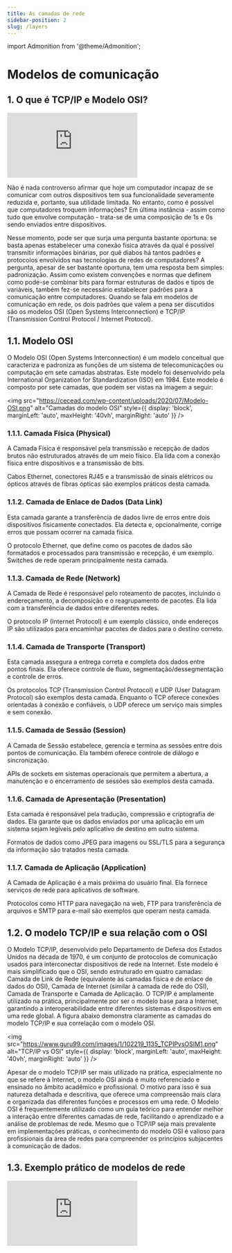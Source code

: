 ```yaml
---
title: As camadas de rede
sidebar-position: 2
slug: /layers
---
```


import Admonition from '@theme/Admonition';

# Modelos de comunicação

## 1. O que é TCP/IP e Modelo OSI?

<div style={{ textAlign: 'center' }}>
    <iframe 
        style={{
            display: 'block',
            margin: 'auto',
            width: '100%',
            height: '50vh',
        }}
        src="https://www.youtube.com/embed/CRdL1PcherM" 
        frameborder="0" 
        allowFullScreen>
    </iframe>
</div>

Não é nada controverso afirmar que hoje um computador incapaz de se comunicar
com outros dispositivos tem sua funcionalidade severamente reduzida e,
portanto, sua utilidade limitada. No entanto, como é possível que computadores
troquem informações? Em última instância - assim como tudo que envolve
computação - trata-se de uma composição de 1s e 0s sendo enviados entre
dispositivos. 

Nesse momento, pode ser que surja uma pergunta bastante oportuna: se basta
apenas estabelecer uma conexão física através da qual é possível transmitir
informações binárias, por quê diabos há tantos padrões e protocolos envolvidos
nas tecnologias de redes de computadores? A pergunta, apesar de ser bastante
oportuna, tem uma resposta bem simples: padronização. Assim como existem
convenções e normas que definem como pode-se combinar bits para formar
estruturas de dados e tipos de variáveis, também fez-se necessário estabelecer
padrões para a comunicação entre computadores. Quando se fala em modelos de
comunicação em rede, os dois padrões que valem a pena ser discutidos são os
modelos OSI (Open Systems Interconnection) e TCP/IP (Transmission Control
Protocol / Internet Protocol).

## 1.1. Modelo OSI

O Modelo OSI (Open Systems Interconnection) é um modelo conceitual que
caracteriza e padroniza as funções de um sistema de telecomunicações ou
computação em sete camadas abstratas. Este modelo foi desenvolvido pela
International Organization for Standardization (ISO) em 1984. Este modelo é
composto por sete camadas, que podem ser vistas na imagem a seguir:

<img 
  src="https://cecead.com/wp-content/uploads/2020/07/Modelo-OSI.png"
  alt="Camadas do modelo OSI" 
  style={{ 
    display: 'block',
    marginLeft: 'auto',
    maxHeight: '40vh',
    marginRight: 'auto'
  }} 
/>

### 1.1.1. Camada Física (Physical)

A Camada Física é responsável pela transmissão e recepção de dados brutos não
estruturados através de um meio físico. Ela lida com a conexão física entre
dispositivos e a transmissão de bits.

Cabos Ethernet, conectores RJ45 e a transmissão de sinais elétricos ou ópticos
através de fibras ópticas são exemplos práticos desta camada.

### 1.1.2. Camada de Enlace de Dados (Data Link)

Esta camada garante a transferência de dados livre de erros entre dois
dispositivos fisicamente conectados. Ela detecta e, opcionalmente, corrige
erros que possam ocorrer na camada física.

O protocolo Ethernet, que define como os pacotes de dados são formatados e
processados para transmissão e recepção, é um exemplo. Switches de rede operam
principalmente nesta camada.

### 1.1.3. Camada de Rede (Network)

A Camada de Rede é responsável pelo roteamento de pacotes, incluindo o
endereçamento, a decomposição e o reagrupamento de pacotes. Ela lida com a
transferência de dados entre diferentes redes.

O protocolo IP (Internet Protocol) é um exemplo clássico, onde endereços IP são
utilizados para encaminhar pacotes de dados para o destino correto.

### 1.1.4. Camada de Transporte (Transport)

Esta camada assegura a entrega correta e completa dos dados entre pontos
finais. Ela oferece controle de fluxo, segmentação/dessegmentação e controle de
erros.

Os protocolos TCP (Transmission Control Protocol) e UDP (User Datagram
Protocol) são exemplos desta camada. Enquanto o TCP oferece conexões orientadas
à conexão e confiáveis, o UDP oferece um serviço mais simples e sem conexão.

### 1.1.5. Camada de Sessão (Session)

A Camada de Sessão estabelece, gerencia e termina as sessões entre dois pontos
de comunicação. Ela também oferece controle de diálogo e sincronização.

APIs de sockets em sistemas operacionais que permitem a abertura, a manutenção
e o encerramento de sessões são exemplos desta camada. 

### 1.1.6. Camada de Apresentação (Presentation)
Esta camada é responsável pela tradução, compressão e criptografia de dados.
Ela garante que os dados enviados por uma aplicação em um sistema sejam
legíveis pelo aplicativo de destino em outro sistema.

Formatos de dados como JPEG para imagens ou SSL/TLS para a segurança da
informação são tratados nesta camada.

### 1.1.7. Camada de Aplicação (Application)
A Camada de Aplicação é a mais próxima do usuário final. Ela fornece serviços
de rede para aplicativos de software.

Protocolos como HTTP para navegação na web, FTP para transferência de arquivos
e SMTP para e-mail são exemplos que operam nesta camada.

## 1.2. O modelo TCP/IP e sua relação com o OSI

O Modelo TCP/IP, desenvolvido pelo Departamento de Defesa dos Estados Unidos na
década de 1970, é um conjunto de protocolos de comunicação usados para
interconectar dispositivos de rede na Internet. Este modelo é mais simplificado
que o OSI, sendo estruturado em quatro camadas: Camada de Link de Rede
(equivalente às camadas física e de enlace de dados do OSI), Camada de Internet
(similar à camada de rede do OSI), Camada de Transporte e Camada de Aplicação.
O TCP/IP é amplamente utilizado na prática, principalmente por ser o modelo
base para a Internet, garantindo a interoperabilidade entre diferentes sistemas
e dispositivos em uma rede global. A figura abaixo demonstra claramente as
camadas do modelo TCP/IP e sua correlação com o modelo OSI.

<img 
  src="https://www.guru99.com/images/1/102219_1135_TCPIPvsOSIM1.png"
  alt="TCP/IP vs OSI" 
  style={{ 
    display: 'block',
    marginLeft: 'auto',
    maxHeight: '40vh',
    marginRight: 'auto'
  }} 
/>

Apesar de o modelo TCP/IP ser mais utilizado na prática, especialmente no que
se refere à Internet, o modelo OSI ainda é muito referenciado e ensinado no
âmbito acadêmico e profissional. O motivo para isso é sua natureza detalhada e
descritiva, que oferece uma compreensão mais clara e organizada das diferentes
funções e processos em uma rede. O Modelo OSI é frequentemente utilizado como
um guia teórico para entender melhor a interação entre diferentes camadas de
rede, facilitando o aprendizado e a análise de problemas de rede. Mesmo que o
TCP/IP seja mais prevalente em implementações práticas, o conhecimento do
modelo OSI é valioso para profissionais da área de redes para compreender os
princípios subjacentes à comunicação de dados.

## 1.3. Exemplo prático de modelos de rede

<div style={{ textAlign: 'center' }}>
    <iframe 
        style={{
            display: 'block',
            margin: 'auto',
            width: '100%',
            height: '50vh',
        }}
        src="https://www.youtube.com/embed/3kfO61Mensg" 
        frameborder="0" 
        allowFullScreen>
    </iframe>
</div>
